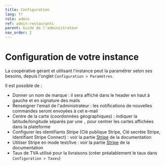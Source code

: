 ```yaml
---
title: Configuration
lang: fr
role: admin
ref: admin-restaurants
parent: Guide de l'administrateur
nav_order: 2
---
```


# Configuration de votre instance

La coopérative gérant et utilisant l'instance peut la paramétrer selon ses besoins, depuis l'onglet `Configuration > Paramètres`.

Il est possible de :
* Donner un nom de marque : il sera affiché dans le header en haut à gauche et en signature des mails
* Renseigner l'email de l'administrateur : les notifications de nouvelles commandes seront envoyées à cet e-mail
* Centre de la carte (coordonnées géographiques) : indiquer la latitude/longitude séparés par une `,` pour centrer les cartes affichées dans la plateforme
* Configurer les identifiants Stripe (Clé publique Stripe, Clé secrète Stripe, Identifiant Stripe Connect) : voir la partie [Stripe](/fr/administrateur/paiements-stripe.html) de la documentation
* Utiliser Stripe en mode test/live : voir la partie [Stripe](/fr/administrateur/paiements-stripe.html) de la documentation
* Taux de TVA utilisé pour la livraisons (créer préalablement le taux dans `Configuration > Taxes`)
